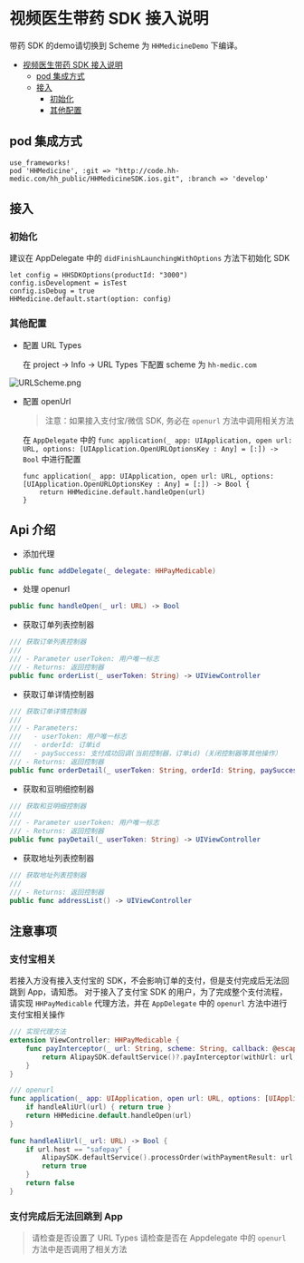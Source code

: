 # 视频医生带药 SDK 接入说明

带药 SDK 的demo请切换到 Scheme 为 `HHMedicineDemo` 下编译。

   * [视频医生带药 SDK 接入说明](#视频医生带药-sdk-接入说明)
      * [pod 集成方式](#pod-集成方式)
      * [接入](#接入)
         * [初始化](#初始化)
         * [其他配置](#其他配置)

## pod 集成方式

```shell
use_frameworks!
pod 'HHMedicine', :git => "http://code.hh-medic.com/hh_public/HHMedicineSDK.ios.git", :branch => 'develop'
```

## 接入

### 初始化

建议在 AppDelegate 中的 `didFinishLaunchingWithOptions` 方法下初始化 SDK

```
let config = HHSDKOptions(productId: "3000")
config.isDevelopment = isTest
config.isDebug = true
HHMedicine.default.start(option: config)
```

### 其他配置

- 配置 URL Types
    
    在 project -> Info -> URL Types 下配置 scheme 为 `hh-medic.com`
    
![URLScheme.png]()
    
- 配置 openUrl

    > 注意：如果接入支付宝/微信 SDK, 务必在 `openurl` 方法中调用相关方法

    在 `AppDelegate` 中的 `func application(_ app: UIApplication, open url: URL, options: [UIApplication.OpenURLOptionsKey : Any] = [:]) -> Bool` 中进行配置
    
    ```
    func application(_ app: UIApplication, open url: URL, options: [UIApplication.OpenURLOptionsKey : Any] = [:]) -> Bool {
        return HHMedicine.default.handleOpen(url)
    }
    ```
 
## Api 介绍
 
 - 添加代理

```Swift
public func addDelegate(_ delegate: HHPayMedicable)
```

- 处理 openurl

```Swift
public func handleOpen(_ url: URL) -> Bool
```
    
- 获取订单列表控制器

```Swift
/// 获取订单列表控制器
///
/// - Parameter userToken: 用户唯一标志
/// - Returns: 返回控制器
public func orderList(_ userToken: String) -> UIViewController
```

- 获取订单详情控制器

```Swift
/// 获取订单详情控制器
///
/// - Parameters:
///   - userToken: 用户唯一标志
///   - orderId: 订单id
///   - paySuccess: 支付成功回调(当前控制器，订单id)（关闭控制器等其他操作）
/// - Returns: 返回控制器
public func orderDetail(_ userToken: String, orderId: String, paySuccess: @escaping ((UIViewController, String) -> Void)) -> UIViewController
```

- 获取和豆明细控制器

```Swift
/// 获取和豆明细控制器
///
/// - Parameter userToken: 用户唯一标志
/// - Returns: 返回控制器
public func payDetail(_ userToken: String) -> UIViewController
```

- 获取地址列表控制器

```Swift
/// 获取地址列表控制器
///
/// - Returns: 返回控制器
public func addressList() -> UIViewController
```

## 注意事项

### 支付宝相关
若接入方没有接入支付宝的 SDK，不会影响订单的支付，但是支付完成后无法回跳到 App，请知悉。
对于接入了支付宝 SDK 的用户，为了完成整个支付流程，请实现 `HHPayMedicable` 代理方法，并在 `AppDelegate` 中的 `openurl` 方法中进行支付宝相关操作

```Swift
/// 实现代理方法
extension ViewController: HHPayMedicable {
    func payInterceptor(_ url: String, scheme: String, callback: @escaping (([AnyHashable : Any]?) -> Void)) -> Bool {
        return AlipaySDK.defaultService()?.payInterceptor(withUrl: url, fromScheme: scheme, callback: callback) ?? false
    }
}

/// openurl
func application(_ app: UIApplication, open url: URL, options: [UIApplication.OpenURLOptionsKey : Any] = [:]) -> Bool {
    if handleAliUrl(url) { return true }
    return HHMedicine.default.handleOpen(url)
}
    
func handleAliUrl(_ url: URL) -> Bool {
    if url.host == "safepay" {
        AlipaySDK.defaultService().processOrder(withPaymentResult: url, standbyCallback: nil)
        return true
    }
    return false
}
```

### 支付完成后无法回跳到 App
> 请检查是否设置了 URL Types
> 请检查是否在 Appdelegate 中的 `openurl` 方法中是否调用了相关方法

